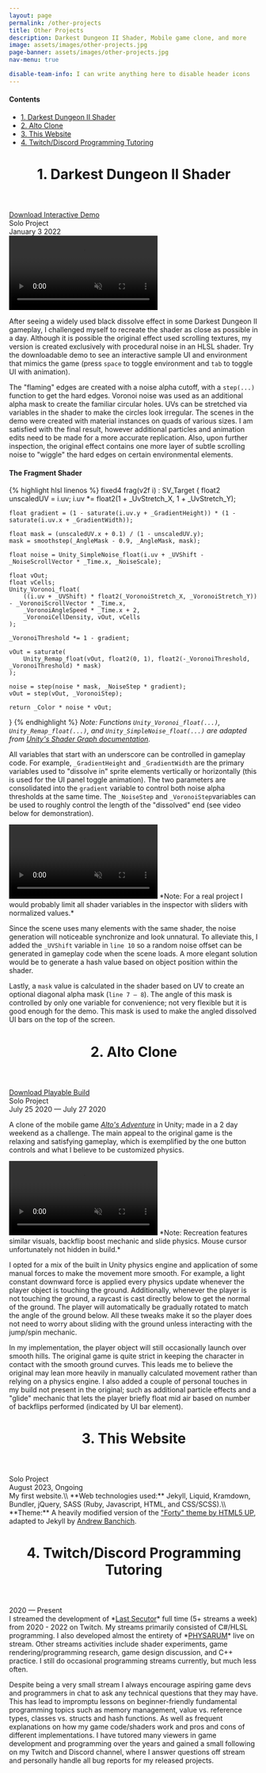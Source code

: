 ```yaml
---
layout: page
permalink: /other-projects
title: Other Projects
description: Darkest Dungeon II Shader, Mobile game clone, and more
image: assets/images/other-projects.jpg
page-banner: assets/images/other-projects.jpg
nav-menu: true

disable-team-info: I can write anything here to disable header icons
---
```


<!-- TODO: School stuff: Enigma AI, SIFT -->

<div class=nav>
<h4>Contents</h4>
<ul>
    <li><a href="#dd-shader" class="button small scrolly"><span class="number">1.</span> Darkest Dungeon II Shader</a></li>
    <li><a href="#alto" class="button small scrolly"><span class="number">2.</span> Alto Clone</a></li>
    <li><a href="#website" class="button small scrolly"><span class="number">3.</span> This Website</a></li>
    <li><a href="#tutoring" class="button small scrolly"><span class="number">4.</span> Twitch/Discord Programming Tutoring</a></li>
</ul>
</div>

<!-- TODO: write readme for build -->
<header id="dd-shader" class="major page-header"><h1><span class="number">1.</span> Darkest Dungeon II Shader</h1></header>
<a href="https://github.com/JKHYuen/DarkestDungeonII-ShaderDemo" target="_blank" rel="noopener noreferrer" class="button icon fa-download">Download Interactive Demo</a>
<div class="project-icon-info other-projects">
    <div>
        <span class="icon fa-users"></span>
        <span>Solo Project</span>
    </div>
    <div>
        <span class="icon fa-calendar-days"></span>
        <span>January 3 2022</span>
    </div>
</div>

<video class="scroll-auto embedded-video" muted controls playsinline loop>
  <source src="{{ site.baseurl }}/assets/videos/dd-demo.mp4" type="video/mp4">
  Shader Demo Video
</video>

After seeing a widely used black dissolve effect in some Darkest Dungeon II gameplay, I challenged myself to recreate the shader as close as possible in a day. Although it is possible the original effect used scrolling textures, my version is created exclusively with procedural noise in an HLSL shader. Try the downloadable demo to see an interactive sample UI and environment that mimics the game (press ```space``` to toggle environment and ```tab``` to toggle UI with animation). 

The "flaming" edges are created with a noise alpha cutoff, with a ```step(...)``` function to get the hard edges. Voronoi noise was used as an additional alpha mask to create the familiar circular holes. UVs can be stretched via variables in the shader to make the circles look irregular. The scenes in the demo were created with material instances on quads of various sizes. I am satisfied with the final result, however additional particles and animation edits need to be made for a more accurate replication. Also, upon further inspection, the original effect contains one more layer of subtle scrolling noise to "wiggle" the hard edges on certain environmental elements.

<h4>The Fragment Shader</h4>
{% highlight hlsl linenos %}
fixed4 frag(v2f i) : SV_Target {
    float2 unscaledUV = i.uv;
    i.uv *= float2(1 + _UvStretch_X, 1 + _UvStretch_Y);

    float gradient = (1 - saturate(i.uv.y + _GradientHeight)) * (1 - saturate(i.uv.x + _GradientWidth));

    float mask = (unscaledUV.x + 0.1) / (1 - unscaledUV.y);
    mask = smoothstep(_AngleMask - 0.9, _AngleMask, mask);

    float noise = Unity_SimpleNoise_float(i.uv + _UVShift - _NoiseScrollVector * _Time.x, _NoiseScale);

    float vOut;
    float vCells;
    Unity_Voronoi_float(
        ((i.uv + _UVShift) * float2(_VoronoiStretch_X, _VoronoiStretch_Y)) - _VoronoiScrollVector * _Time.x,
        _VoronoiAngleSpeed * _Time.x + 2,
        _VoronoiCellDensity, vOut, vCells
    );

    _VoronoiThreshold *= 1 - gradient;

    vOut = saturate(
        Unity_Remap_float(vOut, float2(0, 1), float2(-_VoronoiThreshold, _VoronoiThreshold) * mask)
    );

    noise = step(noise * mask, _NoiseStep * gradient);
    vOut = step(vOut, _VoronoiStep);

    return _Color * noise * vOut;
}
{% endhighlight %}
*Note: Functions ```Unity_Voronoi_float(...)```, ```Unity_Remap_float(...)```, and ```Unity_SimpleNoise_float(...)``` are adapted from <a href="https://docs.unity3d.com/Packages/com.unity.shadergraph@6.9/manual/Voronoi-Node.html" target="_blank" rel="noopener noreferrer">Unity's Shader Graph documentation</a>.*

All variables that start with an underscore can be controlled in gameplay code. For example, ```_GradientHeight``` and ```_GradientWidth``` are the primary variables used to "dissolve in" sprite elements vertically or horizontally (this is used for the UI panel toggle animation). The two parameters are consolidated into the ```gradient``` variable to control both noise alpha thresholds at the same time. The ```_NoiseStep``` and ```_VoronoiStep```variables can be used to roughly control the length of the "dissolved" end (see video below for demonstration). 

<video class="scroll-auto embedded-video mini" muted controls playsinline loop>
  <source src="{{ site.baseurl }}/assets/videos/dd-params.mp4" type="video/mp4">
  Shader Parameter Video
</video>
*Note: For a real project I would probably limit all shader variables in the inspector with sliders with normalized values.*

Since the scene uses many elements with the same shader, the noise generation will noticeable synchronize and look unnatural. To alleviate this, I added the ```_UVShift``` variable in ```line 10``` so a random noise offset can be generated in gameplay code when the scene loads. A more elegant solution would be to generate a hash value based on object position within the shader.

Lastly, a ```mask``` value is calculated in the shader based on UV to create an optional diagonal alpha mask (```line 7 — 8```). The angle of this mask is controlled by only one variable for convenience; not very flexible but it is good enough for the demo. This mask is used to make the angled dissolved UI bars on the top of the screen.

<header id="alto" class="major page-header"><h1><span class="number">2.</span> Alto Clone</h1></header>
<a href="https://github.com/JKHYuen/AltoCloneBuild" target="_blank" rel="noopener noreferrer" class="button icon fa-download">Download Playable Build</a>
<div class="project-icon-info other-projects">
    <div>
        <span class="icon fa-users"></span>
        <span>Solo Project</span>
    </div>
    <div>
        <span class="icon fa-calendar-days"></span>
        <span>July 25 2020 — July 27 2020</span>
    </div>
</div>

A clone of the mobile game *<a href="https://www.youtube.com/watch?v=Wk5JupHelAg" target="_blank" rel="noopener noreferrer">Alto's Adventure</a>* in Unity; made in a 2 day weekend as a challenge. The main appeal to the original game is the relaxing and satisfying gameplay, which is exemplified by the one button controls and what I believe to be customized physics.

<video class="scroll-auto embedded-video" muted controls playsinline loop>
  <source src="{{ site.baseurl }}/assets/videos/alto.mp4" type="video/mp4">
  Alto Video
</video>
*Note: Recreation features similar visuals, backflip boost mechanic and slide physics. Mouse cursor unfortunately not hidden in build.*

I opted for a mix of the built in Unity physics engine and application of some manual forces to make the movement more smooth. For example, a light constant downward force is applied every physics update whenever the player object is touching the ground. Additionally, whenever the player is not touching the ground, a raycast is cast directly below to get the normal of the ground. The player will automatically be gradually rotated to match the angle of the ground below. All these tweaks make it so the player does not need to worry about sliding with the ground unless interacting with the jump/spin mechanic. 

In my implementation, the player object will still occasionally launch over smooth hills. The original game is quite strict in keeping the character in contact with the smooth ground curves. This leads me to believe the original may lean more heavily in manually calculated movement rather than relying on a physics engine. I also added a couple of personal touches in my build not present in the original; such as additional particle effects and a "glide" mechanic that lets the player briefly float mid air based on number of backflips performed (indicated by UI bar element). 

<header id="website" class="major page-header"><h1><span class="number">3.</span> This Website</h1></header>
<div class="project-icon-info other-projects">
    <div>
        <span class="icon fa-users"></span>
        <span>Solo Project</span>
    </div>
    <div>
        <span class="icon fa-calendar-days"></span>
        <span>August 2023, Ongoing</span>
    </div>
</div>
My first website.\\
**Web technologies used:** Jekyll, Liquid, Kramdown, Bundler, jQuery, SASS (Ruby, Javascript, HTML, and CSS/SCSS).\\
**Theme:** A heavily modified version of the <a href="https://html5up.net/forty" target="_blank" rel="noopener noreferrer">"Forty" theme by HTML5 UP</a>, adapted to Jekyll by <a href="https://github.com/andrewbanchich/forty-jekyll-theme" target="_blank" rel="noopener noreferrer">Andrew Banchich</a>.

<header id="tutoring" class="major page-header"><h1><span class="number">4.</span> Twitch/Discord Programming Tutoring</h1></header>
<div class="project-icon-info other-projects">
    <div>
        <span class="icon fa-calendar-days"></span>
        <span>2020 — Present</span>
    </div>
</div>
I streamed the development of *<a href="{{ site.baseurl }}/last-secutor" target="_blank" rel="noopener noreferrer">Last Secutor</a>* full time (5+ streams a week) from 2020 - 2022 on Twitch. My streams primarily consisted of C#/HLSL programming. I also developed almost the entirety of *<a href="{{ site.baseurl }}/physarum" target="_blank" rel="noopener noreferrer">PHYSARUM</a>* live on stream. Other streams activities include shader experiments, game rendering/programming research, game design discussion, and C++ practice. I still do occasional programming streams currently, but much less often.

 Despite being a very small stream I always encourage aspiring game devs and programmers in chat to ask any technical questions that they may have. This has lead to impromptu lessons on beginner-friendly fundamental programming topics such as memory management, value vs. reference types, classes vs. structs and hash functions. As well as frequent explanations on how my game code/shaders work and pros and cons of different implementations. I have tutored many viewers in game development and programming over the years and gained a small following on my Twitch and Discord channel, where I answer questions off stream and personally handle all bug reports for my released projects.